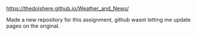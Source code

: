 https://thedoishere.github.io/Weather_and_News/

Made a new repository for this assignment, github wasnt letting me update pages on the original.
